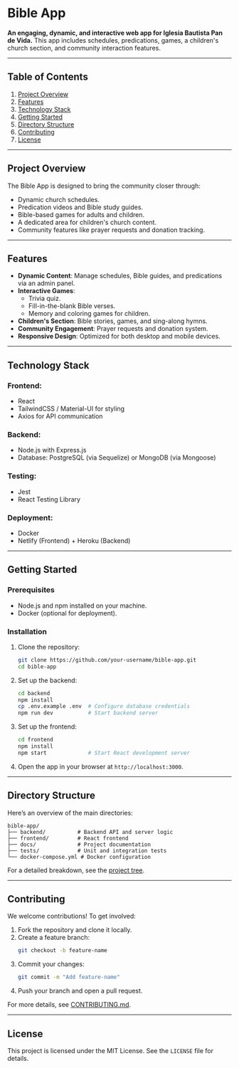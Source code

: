 
# **Bible App**
**An engaging, dynamic, and interactive web app for Iglesia Bautista Pan de Vida.** This app includes schedules, predications, games, a children's church section, and community interaction features.

---

## **Table of Contents**
1. [Project Overview](#project-overview)
2. [Features](#features)
3. [Technology Stack](#technology-stack)
4. [Getting Started](#getting-started)
5. [Directory Structure](#directory-structure)
6. [Contributing](#contributing)
7. [License](#license)

---

## **Project Overview**
The Bible App is designed to bring the community closer through:
- Dynamic church schedules.
- Predication videos and Bible study guides.
- Bible-based games for adults and children.
- A dedicated area for children's church content.
- Community features like prayer requests and donation tracking.

---

## **Features**
- **Dynamic Content**: Manage schedules, Bible guides, and predications via an admin panel.
- **Interactive Games**:
  - Trivia quiz.
  - Fill-in-the-blank Bible verses.
  - Memory and coloring games for children.
- **Children's Section**: Bible stories, games, and sing-along hymns.
- **Community Engagement**: Prayer requests and donation system.
- **Responsive Design**: Optimized for both desktop and mobile devices.

---

## **Technology Stack**
### **Frontend**:
- React
- TailwindCSS / Material-UI for styling
- Axios for API communication

### **Backend**:
- Node.js with Express.js
- Database: PostgreSQL (via Sequelize) or MongoDB (via Mongoose)

### **Testing**:
- Jest
- React Testing Library

### **Deployment**:
- Docker
- Netlify (Frontend) + Heroku (Backend)

---

## **Getting Started**

### **Prerequisites**
- Node.js and npm installed on your machine.
- Docker (optional for deployment).

### **Installation**
1. Clone the repository:
   ```bash
   git clone https://github.com/your-username/bible-app.git
   cd bible-app
   ```

2. Set up the backend:
   ```bash
   cd backend
   npm install
   cp .env.example .env  # Configure database credentials
   npm run dev           # Start backend server
   ```

3. Set up the frontend:
   ```bash
   cd frontend
   npm install
   npm start             # Start React development server
   ```

4. Open the app in your browser at `http://localhost:3000`.

---

## **Directory Structure**
Here’s an overview of the main directories:

```plaintext
bible-app/
├── backend/          # Backend API and server logic
├── frontend/         # React frontend
├── docs/             # Project documentation
├── tests/            # Unit and integration tests
└── docker-compose.yml # Docker configuration
```

For a detailed breakdown, see the [project tree](#directory-structure).

---

## **Contributing**
We welcome contributions! To get involved:
1. Fork the repository and clone it locally.
2. Create a feature branch:
   ```bash
   git checkout -b feature-name
   ```
3. Commit your changes:
   ```bash
   git commit -m "Add feature-name"
   ```
4. Push your branch and open a pull request.

For more details, see [CONTRIBUTING.md](docs/CONTRIBUTING.md).

---

## **License**
This project is licensed under the MIT License. See the `LICENSE` file for details.
